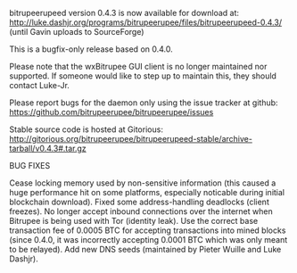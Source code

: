 bitrupeerupeed version 0.4.3 is now available for download at:
http://luke.dashjr.org/programs/bitrupeerupee/files/bitrupeerupeed-0.4.3/ (until Gavin uploads to SourceForge)

This is a bugfix-only release based on 0.4.0.

Please note that the wxBitrupee GUI client is no longer maintained nor supported. If someone would like to step up to maintain this, they should contact Luke-Jr.

Please report bugs for the daemon only using the issue tracker at github:
https://github.com/bitrupeerupee/bitrupeerupee/issues

Stable source code is hosted at Gitorious:
http://gitorious.org/bitrupeerupee/bitrupeerupeed-stable/archive-tarball/v0.4.3#.tar.gz

BUG FIXES

Cease locking memory used by non-sensitive information (this caused a huge performance hit on some platforms, especially noticable during initial blockchain download).
Fixed some address-handling deadlocks (client freezes).
No longer accept inbound connections over the internet when Bitrupee is being used with Tor (identity leak).
Use the correct base transaction fee of 0.0005 BTC for accepting transactions into mined blocks (since 0.4.0, it was incorrectly accepting 0.0001 BTC which was only meant to be relayed).
Add new DNS seeds (maintained by Pieter Wuille and Luke Dashjr).

